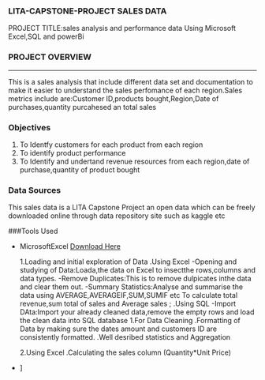 ### LITA-CAPSTONE-PROJECT SALES DATA

PROJECT TITLE:sales analysis and performance data Using Microsoft Excel,SQL and powerBi 

### PROJECT OVERVIEW
---
This is a sales analysis that include different data set and documentation to make it easier to understand the sales perfomance of each region.Sales metrics include are:Customer ID,products bought,Region,Date of purchases,quantity purcahesed  an total sales 

### Objectives
1. To Identfy customers for each product from each region
2. To identify product performance
3. To Identify and undertand revenue resources from each region,date of purchase,quantity of product bought

### Data Sources  
This sales data is a LITA Capstone Project an open data which can be freely downloaded online through data repository site such as kaggle etc

###Tools Used
- MicrosoftExcel [Download Here](https://microsoft.com)

  1.Loading and initial exploration of Data
  .Using Excel
    -Opening and studying of Data:Loada,the data on Excel to insectthe rows,columns and data types.
    -Remove Duplicates:This is to remove dulpicates inthe data and clear them out.
    -Summary Statistics:Analyse and summarise the data using AVERAGE,AVERAGEIF,SUM,SUMIF etc To calculate total revenue,sum total of sales and Average sales ;
  .Using SQL
    -Import DAta:Import your already cleaned data,remove the empty rows and load the clean data into SQL database
   1.For Data Cleaning
  .Formatting of Data by making sure the dates amount and customers ID are consistently formatted.
  .Well desribed statistics and Aggregation

  2.Using Excel
  .Calculating the sales column (Quantity*Unit Price)

  
- ]
